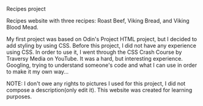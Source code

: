 Recipes project

Recipes website with three recipes: Roast Beef, Viking Bread, and Viking Blood Mead.












My first project was based on Odin's Project HTML project, but I decided to add styling by using CSS. 
Before this project, I did not have any experience using CSS. In order to use it, I went through the CSS Crash Course by Traversy Media on YouTube.
It was a hard, but interesting experience. Googling, trying to understand someone's code and what I can use in order to make it my own way...

NOTE: I don't owe any rights to pictures I used for this project, I did not compose a description(only edit it). This website was created for learning purposes.
